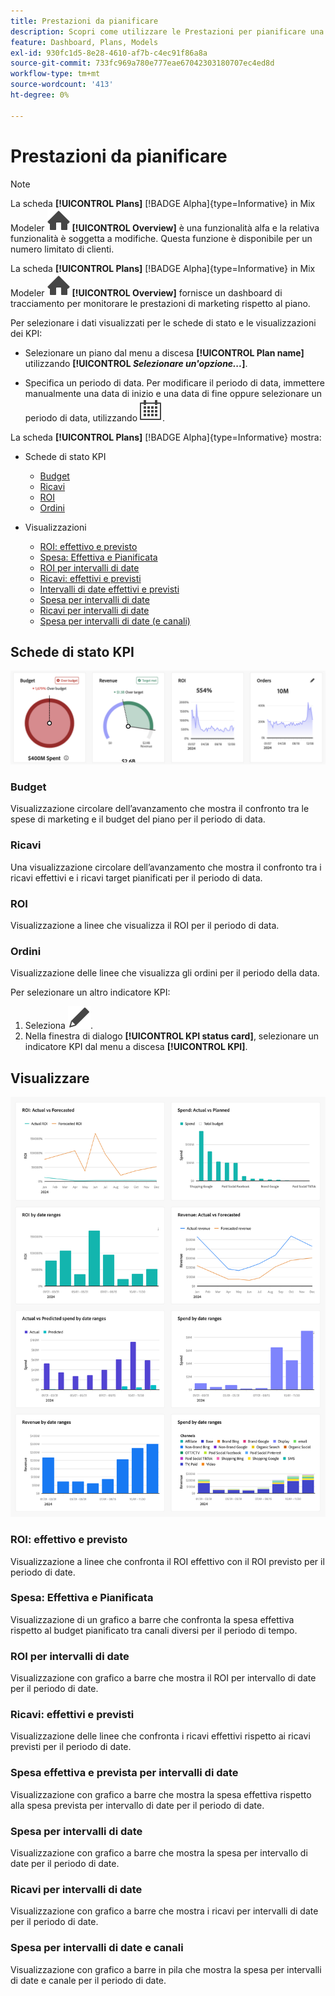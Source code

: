 ```yaml
---
title: Prestazioni da pianificare
description: Scopri come utilizzare le Prestazioni per pianificare una panoramica in Mix Modeler.
feature: Dashboard, Plans, Models
exl-id: 930fc1d5-8e28-4610-af7b-c4ec91f86a8a
source-git-commit: 733fc969a780e777eae67042303180707ec4ed8d
workflow-type: tm+mt
source-wordcount: '413'
ht-degree: 0%

---
```


# Prestazioni da pianificare

>[!NOTE]
>
>La scheda **[!UICONTROL Plans]** [!BADGE Alpha]{type=Informative} in Mix Modeler ![Home](/help/assets/icons/Home.svg) **[!UICONTROL Overview]** è una funzionalità alfa e la relativa funzionalità è soggetta a modifiche. Questa funzione è disponibile per un numero limitato di clienti.




La scheda **[!UICONTROL Plans]** [!BADGE Alpha]{type=Informative} in Mix Modeler ![Home](/help/assets/icons/Home.svg) **[!UICONTROL Overview]** fornisce un dashboard di tracciamento per monitorare le prestazioni di marketing rispetto al piano.

Per selezionare i dati visualizzati per le schede di stato e le visualizzazioni dei KPI:

* Selezionare un piano dal menu a discesa **[!UICONTROL Plan name]** utilizzando **[!UICONTROL _Selezionare un&#39;opzione..._]**.

* Specifica un periodo di data. Per modificare il periodo di data, immettere manualmente una data di inizio e una data di fine oppure selezionare un periodo di data, utilizzando ![Calendario](/help/assets/icons/Calendar.svg).

La scheda **[!UICONTROL Plans]** [!BADGE Alpha]{type=Informative} mostra:

* Schede di stato KPI

   * [Budget](#budget)
   * [Ricavi](#revenue)
   * [ROI](#roi)
   * [Ordini](#orders)

* Visualizzazioni
   * [ROI: effettivo e previsto](#roi-actual-vs-forecasted)
   * [Spesa: Effettiva e Pianificata](#spend-actual-vs-planned)
   * [ROI per intervalli di date](#roi-by-date-ranges)
   * [Ricavi: effettivi e previsti](#revenue-actual-vs-forecasted)
   * [Intervalli di date effettivi e previsti](#actual-vs-predicted-spend-by-date-ranges)
   * [Spesa per intervalli di date](#spend-by-date-ranges)
   * [Ricavi per intervalli di date](#revenue-by-date-ranges)
   * [Spesa per intervalli di date (e canali)](#spend-by-date-ranges-and-channels)

## Schede di stato KPI

![Schede di stato KPI](../assets/performance-to-plan-kpi-cards.png)


### Budget

Visualizzazione circolare dell’avanzamento che mostra il confronto tra le spese di marketing e il budget del piano per il periodo di data.

### Ricavi

Una visualizzazione circolare dell’avanzamento che mostra il confronto tra i ricavi effettivi e i ricavi target pianificati per il periodo di data.


### ROI

Visualizzazione a linee che visualizza il ROI per il periodo di data.


### Ordini

Visualizzazione delle linee che visualizza gli ordini per il periodo della data.

Per selezionare un altro indicatore KPI:

1. Seleziona ![Modifica](/help/assets/icons/Edit.svg).
1. Nella finestra di dialogo **[!UICONTROL KPI status card]**, selezionare un indicatore KPI dal menu a discesa **[!UICONTROL KPI]**.


## Visualizzare

![Visualizzazione](../assets/performance-to-plan-visualizations.png)

### ROI: effettivo e previsto

Visualizzazione a linee che confronta il ROI effettivo con il ROI previsto per il periodo di date.


### Spesa: Effettiva e Pianificata

Visualizzazione di un grafico a barre che confronta la spesa effettiva rispetto al budget pianificato tra canali diversi per il periodo di tempo.

### ROI per intervalli di date

Visualizzazione con grafico a barre che mostra il ROI per intervallo di date per il periodo di date.


### Ricavi: effettivi e previsti

Visualizzazione delle linee che confronta i ricavi effettivi rispetto ai ricavi previsti per il periodo di date.


### Spesa effettiva e prevista per intervalli di date

Visualizzazione con grafico a barre che mostra la spesa effettiva rispetto alla spesa prevista per intervallo di date per il periodo di date.


### Spesa per intervalli di date

Visualizzazione con grafico a barre che mostra la spesa per intervallo di date per il periodo di date.


### Ricavi per intervalli di date

Visualizzazione con grafico a barre che mostra i ricavi per intervalli di date per il periodo di date.


### Spesa per intervalli di date e canali

Visualizzazione con grafico a barre in pila che mostra la spesa per intervalli di date e canale per il periodo di date.
